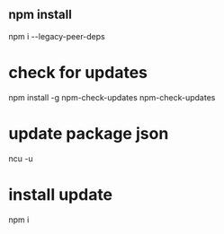 ## npm install

npm i --legacy-peer-deps

# check for updates

npm install -g npm-check-updates
npm-check-updates

# update package json

ncu -u

# install update

npm i
